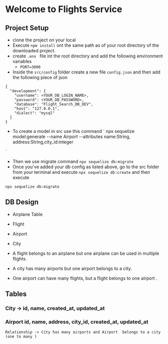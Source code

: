 # Welcome to Flights Service

## Project Setup

- clone the project on your local
- Execute `npm install` ont the same path as of your root directory of the downloaded project.
- create `.env ` file int the root directory and add the following environment variables
    - `PORT=3000`
- Inside the `src/config` folder create a new file `config.json` and then add the following piece of json
```
{
  "development": {
    "username": <YOUR_DB_LOGIN_NAME>,
    "password": <YOUR_DB_PASSWORD>,
    "database": "Flight_Search_DB_DEV",
    "host": "127.0.0.1",
    "dialect": "mysql"
  }
}

```
- To create a model in src use this command 
`
 npx sequelize model:generate --name Airport --attributes name:String, address:String,city_id:integer

`
- Then we use migrate command `npx sequelize db:migrate` 
- Once you've added your db config as listed above, go to the src folder from your terminal and execute `npx sequelize db:create` 
and then execute

`npx sequelize db:migrate`

## DB Design
- Airplane Table
- Flight
- Airport
- City 

- A flight belongs to an airplane but one airplane can be used in multiple flights.
- A city has many airports but one airport belongs to a city.
- One airport can have many flights, but a flight belongs to one airport .

## Tables

### City -> id, name, created_at, updated_at
### Airport id, name, address, city_id, created_at, updated_at
    Relationship -> City has many airports and Airport  belongs to a city (one to many )